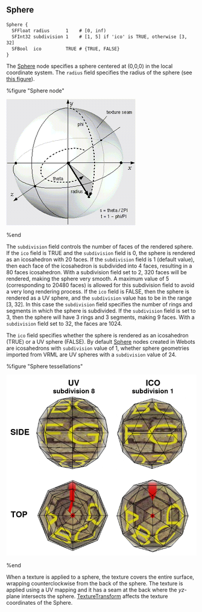 ## Sphere

```
Sphere {
  SFFloat radius      1    # [0, inf)
  SFInt32 subdivision 1    # [1, 5] if 'ico' is TRUE, otherwise [3, 32]
  SFBool  ico         TRUE # {TRUE, FALSE}
}
```

The [Sphere](#sphere) node specifies a sphere centered at (0,0,0) in the local coordinate system.
The `radius` field specifies the radius of the sphere (see [this figure](#sphere-node)).

%figure "Sphere node"

![sphere.png](images/sphere.png)

%end

The `subdivision` field controls the number of faces of the rendered sphere.
If the `ico` field is TRUE and the `subdivision` field is 0, the sphere is rendered as an icosahedron with 20 faces. If the `subdivision` field is 1 (default value), then each face of the icosahedron is subdivided into 4 faces, resulting in a 80 faces icosahedron.
With a subdivision field set to 2, 320 faces will be rendered, making the sphere very smooth.
A maximum value of 5 (corresponding to 20480 faces) is allowed for this subdivision field to avoid a very long rendering process.
If the `ico` field is FALSE, then the sphere is rendered as a UV sphere, and the `subdivision` value has to be in the range [3, 32].
In this case the `subdivision` field specifies the number of rings and segments in which the sphere is subdivided.
If the `subdivision` field is set to 3, then the sphere will have 3 rings and 3 segments, making 9 faces.
With a `subdivision` field set to 32, the faces are 1024.

The `ico` field specifies whether the sphere is rendered as an icosahedron (TRUE) or a UV sphere (FALSE).
By default [Sphere](#sphere) nodes created in Webots are icosahedrons with `subdivision` value of 1, whether sphere geometries imported from VRML are UV spheres with a `subdivision` value of 24.

%figure "Sphere tessellations"

![sphere_tessellation.png](images/sphere_tessellation.png)

%end

When a texture is applied to a sphere, the texture covers the entire surface, wrapping counterclockwise from the back of the sphere.
The texture is applied using a UV mapping and it has a seam at the back where the *yz*-plane intersects the sphere.
[TextureTransform](texturetransform.md) affects the texture coordinates of the Sphere.
